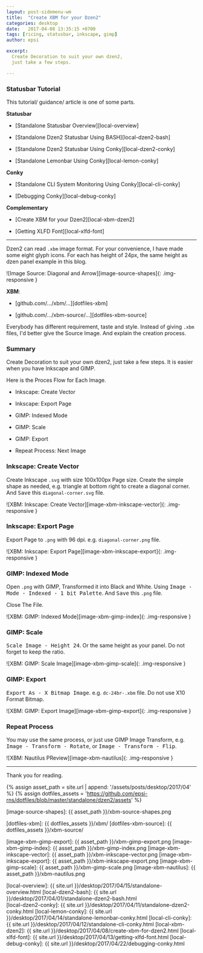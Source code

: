 ```yaml
---
layout: post-sidemenu-wm
title:  "Create XBM for your Dzen2"
categories: desktop
date:   2017-04-08 13:35:15 +0700
tags: [ricing, statusbar, inkscape, gimp]
author: epsi

excerpt:
  Create Decoration to suit your own dzen2,
  just take a few steps.

---
```


### Statusbar Tutorial

This tutorial/ guidance/ article is one of some parts.

**Statusbar**

*	[Standalone Statusbar Overview][local-overview]

*	[Standalone Dzen2 Statusbar Using BASH][local-dzen2-bash]

*	[Standalone Dzen2 Statusbar Using Conky][local-dzen2-conky]

*	[Standalone Lemonbar Using Conky][local-lemon-conky]

**Conky**

*	[Standalone CLI System Monitoring Using Conky][local-cli-conky]

*	[Debugging Conky][local-debug-conky]

**Complementary**

*	[Create XBM for your Dzen2][local-xbm-dzen2]

*	[Getting XLFD Font][local-xlfd-font]

-- -- --

Dzen2 can read <code class="code-file">.xbm</code> image format.
For your convenience, I have made some eight glyph icons.
For each has height of 24px, the same height as dzen panel example in this blog.

![Image Source: Diagonal and Arrow][image-source-shapes]{: .img-responsive }

**XBM**:<br/>

*	[github.com/.../xbm/...][dotfiles-xbm]

*	[github.com/.../xbm-source/...][dotfiles-xbm-source]

Everybody has different requirement, taste and style.
Instead of giving <code class="code-file">.xbm</code> files,
I'd better give the Source Image.
And explain the creation process.

### Summary

Create Decoration to suit your own dzen2, just take a few steps.
It is easier when you have Inkscape and GIMP.

Here is the Proces Flow for Each Image.

*	Inkscape: Create Vector

*	Inkscape: Export Page

*	GIMP: Indexed Mode

*	GIMP: Scale

*	GIMP: Export

*	Repeat Process: Next Image


### Inkscape: Create Vector

Create Inkscape <code class="code-file">.svg</code> with size 100x100px Page size.
Create the simple shape as needed, e.g. triangle at bottom right to create a diagonal corner.
And <kbd>Save</kbd> this <code class="code-file">diagonal-corner.svg</code> file.

![XBM: Inkscape: Create Vector][image-xbm-inkscape-vector]{: .img-responsive }

### Inkscape: Export Page

Export Page to <code class="code-file">.png</code> with 96 dpi.
e.g. <code class="code-file">diagonal-corner.png</code> file.

![XBM: Inkscape: Export Page][image-xbm-inkscape-export]{: .img-responsive }

### GIMP: Indexed Mode

Open <code class="code-file">.png</code> with GIMP,
Transformed it into Black and White.
Using <kbd>Image - Mode - Indexed - 1 bit Palette</kbd>.
And <kbd>Save</kbd> this <code class="code-file">.png</code> file.

Close The File.

![XBM: GIMP: Indexed Mode][image-xbm-gimp-index]{: .img-responsive }

### GIMP: Scale

<kbd>Scale Image - Height 24</kbd>.
Or the same height as your panel.
Do not forget to keep the ratio.

![XBM: GIMP: Scale Image][image-xbm-gimp-scale]{: .img-responsive }

### GIMP: Export

<kbd>Export As - X Bitmap Image</kbd>.
e.g. <code class="code-file">dc-24br-.xbm</code> file.
Do not use X10 Format Bitmap.

![XBM: GIMP: Export Image][image-xbm-gimp-export]{: .img-responsive }

### Repeat Process

You may use the same process, or just use GIMP Image Transform,
e.g. <kbd>Image - Transform - Rotate</kbd>,
or <kbd>Image - Transform - Flip</kbd>.

![XBM: Nautilus PReview][image-xbm-nautilus]{: .img-responsive }

-- -- --

Thank you for reading.


[//]: <> ( -- -- -- links below -- -- -- )

{% assign asset_path = site.url | append: '/assets/posts/desktop/2017/04' %}
{% assign dotfiles_assets = 'https://github.com/epsi-rns/dotfiles/blob/master/standalone/dzen2/assets' %}

[image-source-shapes]: {{ asset_path }}/xbm-source-shapes.png

[dotfiles-xbm]:        {{ dotfiles_assets }}/xbm/
[dotfiles-xbm-source]: {{ dotfiles_assets }}/xbm-source/

[image-xbm-gimp-export]:     {{ asset_path }}/xbm-gimp-export.png
[image-xbm-gimp-index]:      {{ asset_path }}/xbm-gimp-index.png
[image-xbm-inkscape-vector]: {{ asset_path }}/xbm-inkscape-vector.png
[image-xbm-inkscape-export]: {{ asset_path }}/xbm-inkscape-export.png
[image-xbm-gimp-scale]:      {{ asset_path }}/xbm-gimp-scale.png
[image-xbm-nautilus]:        {{ asset_path }}/xbm-nautilus.png

[local-overview]:    {{ site.url }}/desktop/2017/04/15/standalone-overview.html
[local-dzen2-bash]:  {{ site.url }}/desktop/2017/04/01/standalone-dzen2-bash.html  
[local-dzen2-conky]: {{ site.url }}/desktop/2017/04/11/standalone-dzen2-conky.html
[local-lemon-conky]: {{ site.url }}/desktop/2017/04/14/standalone-lemonbar-conky.html
[local-cli-conky]:   {{ site.url }}/desktop/2017/04/12/standalone-cli-conky.html
[local-xbm-dzen2]:   {{ site.url }}/desktop/2017/04/08/create-xbm-for-dzen2.html
[local-xlfd-font]:   {{ site.url }}/desktop/2017/04/13/getting-xlfd-font.html
[local-debug-conky]: {{ site.url }}/desktop/2017/04/22/debugging-conky.html
